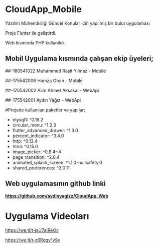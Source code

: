 # CloudApp_Mobile
Yazılım Mühendisliği Güncel Konular için yapılmış bir bulut uygulaması


Proje Flutter ile geliştirdi.

Web kısmında PHP kullanıldı.





## Mobil Uygulama kısmında çalışan ekip üyeleri;

##-180541022 Muhammed Raşit Yılmaz - Mobile

##-175542006 Hamza Oban - Mobile 

##-170542002 Alim Ahmet Aksakal - WebApi

##-175542001 Aydın Yağız - WebApi



#Projede kullanılan paketler ve yapılar;



-  mysql1: ^0.19.2
-  circular_menu: ^1.2.3
-  flutter_advanced_drawer: ^1.3.0
-  percent_indicator: ^3.4.0
-  http: ^0.13.4
-  html: ^0.15.0
-  image_picker: ^0.8.4+4
-  page_transition: ^2.0.4
-  animated_splash_screen: ^1.1.0-nullsafety.0
-  shared_preferences: ^2.0.11



## Web uygulamasının github linki

**https://github.com/aydinyagizz/CloudApp_Web**


# Uygulama Videoları

https://we.tl/t-jsU7aIReOc

https://we.tl/t-z6Rqgy1vSv




